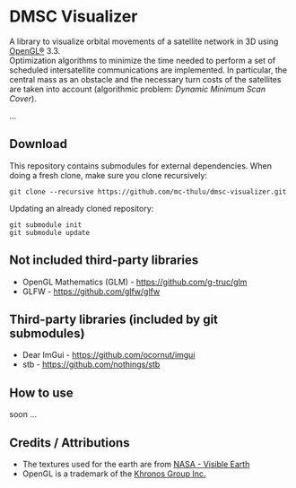 # DMSC Visualizer
A library to visualize orbital movements of a satellite network in 3D using [OpenGL®](https://www.khronos.org/opengl/) 3.3.\
Optimization algorithms to minimize the time needed to perform a set of scheduled intersatellite communications are implemented. In particular, the central mass as an obstacle and the necessary turn costs of the satellites are taken into account (algorithmic problem: *Dynamic Minimum Scan Cover*).

...

## Download
This repository contains submodules for external dependencies. When doing a fresh clone, make sure you clone recursively:
```
git clone --recursive https://github.com/mc-thulu/dmsc-visualizer.git
```
Updating an already cloned repository:
```
git submodule init
git submodule update
```

## Not included third-party libraries
* OpenGL Mathematics (GLM) - https://github.com/g-truc/glm
* GLFW - https://github.com/glfw/glfw

## Third-party libraries (included by git submodules)
* Dear ImGui - https://github.com/ocornut/imgui
* stb - https://github.com/nothings/stb

## How to use
soon ...

## Credits / Attributions
* The textures used for the earth are from [NASA - Visible Earth](https://visibleearth.nasa.gov)
* OpenGL is a trademark of the [Khronos Group Inc.](http://www.khronos.org)
